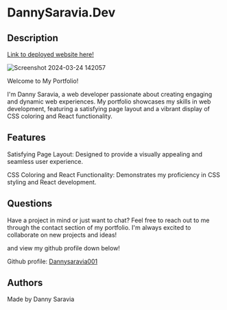 # DannySaravia.Dev

## Description

[Link to deployed website here!](https://660066ede3f78900088ad9c4--quiet-arithmetic-1cdfed.netlify.app)

![Screenshot 2024-03-24 142057](https://github.com/Dannysaravia001/Danny-Saravia.Dev/assets/143926483/f687c2d4-b57b-498c-8519-c79343341fcd)


Welcome to My Portfolio!

I'm Danny Saravia, a web developer passionate about creating engaging and dynamic web experiences. My portfolio showcases my skills in web development, featuring a satisfying page layout and a vibrant display of CSS coloring and React functionality.


## Features

Satisfying Page Layout: Designed to provide a visually appealing and seamless user experience.


CSS Coloring and React Functionality: Demonstrates my proficiency in CSS styling and React development.

## Questions

Have a project in mind or just want to chat? Feel free to reach out to me through the contact section of my portfolio. I'm always excited to collaborate on new projects and ideas!

and view my github profile down below!


Github profile: [Dannysaravia001](https://github.com/Dannysaravia001)


## Authors

Made by Danny Saravia

